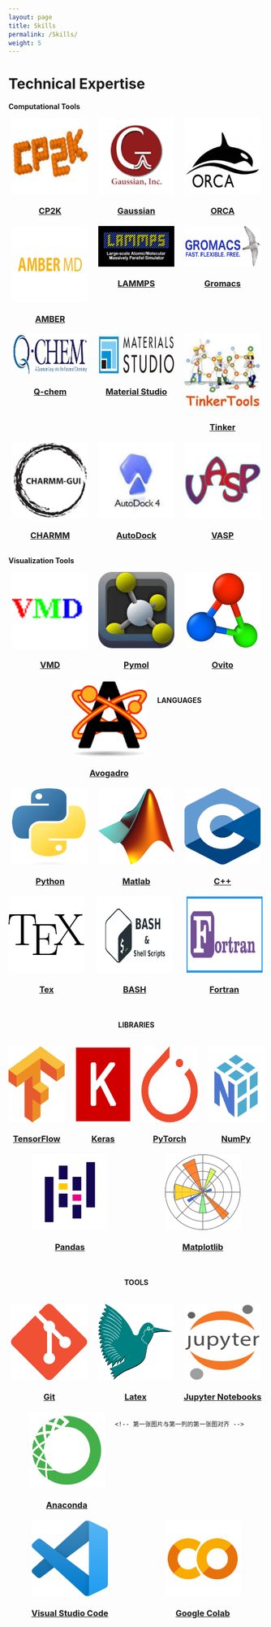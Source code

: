 ```yaml
---
layout: page
title: Skills
permalink: /Skills/
weight: 5
---
```


# __Technical Expertise__

**Computational Tools**

<!-- 使用 Flexbox 布局容器 -->
<div style="display: flex; justify-content: center; flex-wrap: wrap; gap: 20px;">

  <!-- 每个图片和名字的容器 -->
  <div style="text-align: center;">
    <img src="/assets/cp2k.png" style="width:150px; height:150px; display:block; margin: 0 auto;">
    <h3 style="margin-bottom: 0;"><a href="/people/your-permalink/">CP2K</a></h3>
  </div>

  <div style="text-align: center;">
    <img src="/assets/Gaussian16_2.png" style="width: 150%; height:150px; display: block; margin: 0 auto;">
    <h3 style="margin-bottom: 0;"><a href="/people/your-permalink/">Gaussian</a></h3>
  </div>

  <div style="text-align: center;">
    <img src="/assets/orca.png" style="width:150px; height:150px; display:block; margin: 0 auto;">
    <h3 style="margin-bottom: 0;"><a href="/people/your-permalink/">ORCA</a></h3>
  </div>

  <div style="text-align: center;">
    <img src="/assets/amber.png" style="width:150px; height:150px; display:block; margin: 0 auto;">
    <h3 style="margin-bottom: 0;"><a href="/people/your-permalink/">AMBER</a></h3>
  </div>

  <!-- 每个图片和名字的容器 -->
  <div style="text-align: center;">
    <img src="/assets/lammps.png" style="width:150px; height:80px; display:block; margin: 0 auto;">
    <h3 style="margin-bottom: 0;"><a href="/people/your-permalink/">LAMMPS</a></h3>
  </div>

  <div style="text-align: center;">
    <img src="/assets/gromacs.png" style="width:150px; height:80px; display:block; margin: 0 auto;">
    <h3 style="margin-bottom: 0;"><a href="/people/your-permalink/">Gromacs</a></h3>
  </div>

  <div style="text-align: center;">
    <img src="/assets/qchem.png" style="width:150px; height:80px; display:block; margin: 0 auto;">
    <h3 style="margin-bottom: 0;"><a href="/people/your-permalink/">Q-chem</a></h3>
  </div>

  <div style="text-align: center;">
    <img src="/assets/materialstudio.png" style="width:150px; height:80px; display:block; margin: 0 auto;">
    <h3 style="margin-bottom: 0;"><a href="/people/your-permalink/">Material Studio</a></h3>
  </div>

  
  <!-- 每个图片和名字的容器 -->
  <div style="text-align: center;">
    <img src="/assets/Tinker.png" style="width:150px; height: auto; display:block; margin: 0 auto;">
    <h3 style="margin-bottom: 0;"><a href="/people/your-permalink/">Tinker</a></h3>
  </div>

  <div style="text-align: center;">
    <img src="/assets/charmm.png" style="width:150px; height:150px; display:block; margin: 0 auto;">
    <h3 style="margin-bottom: 0;"><a href="/people/your-permalink/">CHARMM</a></h3>
  </div>

  <div style="text-align: center;">
    <img src="/assets/autodock4.png" style="width:150px; height:150px; display:block; margin: 0 auto;">
    <h3 style="margin-bottom: 0;"><a href="/people/your-permalink/">AutoDock</a></h3>
  </div>

  <div style="text-align: center;">
    <img src="/assets/vasp.png" style="width:150px; height:150px; display:block; margin: 0 auto;">
    <h3 style="margin-bottom: 0;"><a href="/people/your-permalink/">VASP</a></h3>
  </div>

</div>


<br> <!-- 强制换行 -->
**Visualization Tools**

<!-- 使用 Flexbox 布局容器 -->
<div style="display: flex; justify-content: center; flex-wrap: wrap; gap: 20px;">

  <!-- 每个图片和名字的容器 -->
  <div style="text-align: center;">
    <img src="/assets/vmd.png" style="width:150px; height:150px; display:block; margin: 0 auto;">
    <h3 style="margin-bottom: 0;"><a href="/people/your-permalink/">VMD</a></h3>
  </div>

  <div style="text-align: center;">
    <img src="/assets/Pymol.png" style="width: 150%; height:150px; display: block; margin: 0 auto;">
    <h3 style="margin-bottom: 0;"><a href="/people/your-permalink/">Pymol</a></h3>
  </div>

  <div style="text-align: center;">
    <img src="/assets/ovito.png" style="width: 150%; height:150px; display: block; margin: 0 auto;">
    <h3 style="margin-bottom: 0;"><a href="/people/your-permalink/">Ovito</a></h3>
  </div>

  <div style="text-align: center;">
    <img src="/assets/Avlgadro.png" style="width:150px; height:150px; display:block; margin: 0 auto;">
    <h3 style="margin-bottom: 0;"><a href="/people/your-permalink/">Avogadro</a></h3>
  </div>




  


<br> <!-- 强制换行 -->
**LANGUAGES**

<!-- 使用 Flexbox 布局容器 -->
<div style="display: flex; justify-content: center; flex-wrap: wrap; gap: 20px;">

  <!-- 每个图片和名字的容器 -->
  <div style="text-align: center;">
    <img src="/assets/python.png" style="width:150px; height:150px; display:block; margin: 0 auto;">
    <h3 style="margin-bottom: 0;"><a href="/people/your-permalink/">Python</a></h3>
  </div>

  <div style="text-align: center;">
    <img src="/assets/matlab.png" style="width:150px; height:150px; display:block; margin: 0 auto;">
    <h3 style="margin-bottom: 0;"><a href="/people/your-permalink/">Matlab</a></h3>
  </div>

  <div style="text-align: center;">
    <img src="/assets/c.png" style="width:150px; height:150px; display:block; margin: 0 auto;">
    <h3 style="margin-bottom: 0;"><a href="/people/your-permalink/">C++</a></h3>
  </div>

  <div style="text-align: center;">
    <img src="/assets/tex.png" style="width:150px; height:150px; display:block; margin: 0 auto;">
    <h3 style="margin-bottom: 0;"><a href="/people/your-permalink/">Tex</a></h3>
  </div>

  <!-- 第一张图片与第一列的第一张图对齐 -->
  <div style="text-align: center; flex: 1 1 22%;">
    <img src="/assets/bash.png" style="width:150px; height:150px; display:block; margin: 0 auto;">
    <h3 style="margin-bottom: 0;"><a href="/people/your-permalink/">BASH</a></h3>
  </div>

  <!-- 第二张图片与第一列的第二张图对齐 -->
  <div style="text-align: center; flex: 1 1 22%;">
    <img src="/assets/fortran.png" style="width:150px; height:150px; display:block; margin: 0 auto;">
    <h3 style="margin-bottom: 0;"><a href="/people/your-permalink/">Fortran</a></h3>
  </div>
  

</div>

<br> <!-- 强制换行 -->
**LIBRARIES**

<!-- 使用 Flexbox 布局容器 -->
<div style="display: flex; flex-wrap: wrap; gap: 20px; justify-content: center;">

  <!-- 第一行 4 张图片 -->
  <div style="text-align: center; flex: 1 1 22%;">
    <img src="/assets/tensorflow.png" style="width:150px; height:150px; display:block; margin: 0 auto;">
    <h3 style="margin-bottom: 0;"><a href="/people/your-permalink/">TensorFlow</a></h3>
  </div>

  <div style="text-align: center; flex: 1 1 22%;">
    <img src="/assets/keras.png" style="width:150px; height:150px; display:block; margin: 0 auto;">
    <h3 style="margin-bottom: 0;"><a href="/people/your-permalink/">Keras</a></h3>
  </div>

  <div style="text-align: center; flex: 1 1 22%;">
    <img src="/assets/pytorch.png" style="width:150px; height:150px; display:block; margin: 0 auto;">
    <h3 style="margin-bottom: 0;"><a href="/people/your-permalink/">PyTorch</a></h3>
  </div>

  <div style="text-align: center; flex: 1 1 22%;">
    <img src="/assets/numpy.png" style="width:150px; height:150px; display:block; margin: 0 auto;">
    <h3 style="margin-bottom: 0;"><a href="/people/your-permalink/">NumPy</a></h3>
  </div>

  <!-- 第一张图片与第一列的第一张图对齐 -->
  <div style="text-align: center; flex: 1 1 22%;">
    <img src="/assets/pandas.png" style="width:150px; height:150px; display:block; margin: 0 auto;">
    <h3 style="margin-bottom: 0;"><a href="/people/your-permalink/">Pandas</a></h3>
  </div>

  <!-- 第二张图片与第一列的第二张图对齐 -->
  <div style="text-align: center; flex: 1 1 22%;">
    <img src="/assets/matplotlib.png" style="width:150px; height:150px; display:block; margin: 0 auto;">
    <h3 style="margin-bottom: 0;"><a href="/people/your-permalink/">Matplotlib</a></h3>
  </div>

</div>

<br> <!-- 强制换行 -->
**TOOLS**

<!-- 使用 Flexbox 布局容器 -->
<div style="display: flex; justify-content: center; flex-wrap: wrap; gap: 20px;">

  <!-- 每个图片和名字的容器 -->
  <div style="text-align: center;">
    <img src="/assets/git.png" style="width:150px; height:150px; display:block; margin: 0 auto;">
    <h3 style="margin-bottom: 0;"><a href="/people/your-permalink/">Git</a></h3>
  </div>

  <div style="text-align: center;">
    <img src="/assets/latex.png" style="width:150px; height:150px; display:block; margin: 0 auto;">
    <h3 style="margin-bottom: 0;"><a href="/people/your-permalink/">Latex</a></h3>
  </div>

  <div style="text-align: center;">
    <img src="/assets/jupyter.png" style="width:150px; height:150px; display:block; margin: 0 auto;">
    <h3 style="margin-bottom: 0;"><a href="/people/your-permalink/">Jupyter Notebooks</a></h3>
  </div>

  <div style="text-align: center;">
    <img src="/assets/anaconda.png" style="width:150px; height:150px; display:block; margin: 0 auto;">
    <h3 style="margin-bottom: 0;"><a href="/people/your-permalink/">Anaconda</a></h3>
  </div>

    <!-- 第一张图片与第一列的第一张图对齐 -->
  <div style="text-align: center; flex: 1 1 22%;">
    <img src="/assets/vscode.png" style="width:150px; height:150px; display:block; margin: 0 auto;">
    <h3 style="margin-bottom: 0;"><a href="/people/your-permalink/">Visual Studio Code</a></h3>
  </div>

  <!-- 第二张图片与第一列的第二张图对齐 -->
  <div style="text-align: center; flex: 1 1 22%;">
    <img src="/assets/colab.png" style="width:150px; height:150px; display:block; margin: 0 auto;">
    <h3 style="margin-bottom: 0;"><a href="/people/your-permalink/">Google Colab</a></h3>
  </div>

</div>









